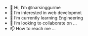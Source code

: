 - 👋 Hi, I’m @narsinggurme
- 👀 I’m interested in web developmnt
- 🌱 I’m currently learning Engineering
- 💞️ I’m looking to collaborate on ...
- 📫 How to reach me ...

<!---
narsinggurme/narsinggurme is a ✨ special ✨ repository because its `README.md` (this file) appears on your GitHub profile.
You can click the Preview link to take a look at your changes.
--->
